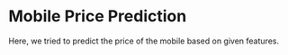 # Mobile Price Prediction
Here, we tried to predict the price of the mobile based on given features.
